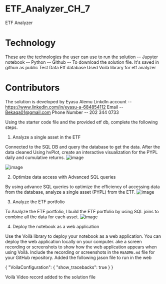 # ETF_Analyzer_CH_7
ETF Analyzer
# Technology 
 These are the technologies the user can use to run the solution -- Jupyter notebook  -- Python -- Github -- To download the solution file. It's saved in githun as public
Test Data 
Etf database
Used Voilà library for etf analyzer
 # Contributors 
 The solution is developed by Eyasu Alemu LinkdIn account -- https://www.linkedin.com/in/eyasu-a-684854112 Email -- Bekaqa01@gmail.com Phone Number -- 202 344 0733


Using the starter code file and the provided etf db, complete the following steps.

1.	Analyze a single asset in the ETF 

Connected to the SQL DB and query the database to get the data. After the data cleaned Using hvPlot, create an interactive visualization for the PYPL daily and    cumulative returns. 
![image](https://user-images.githubusercontent.com/44585226/236712025-fac13dfe-9895-4b37-a243-519aa9798b4a.png)

![image](https://user-images.githubusercontent.com/44585226/236712055-3d801735-1876-4b9e-a8c4-75f1d83abc02.png)

2.	Optimize data access with Advanced SQL queries

By using advance SQL queries to optimize the efficiency of accessing data from the database, analyze a single asset (PYPL) from the ETF. 
![image](https://user-images.githubusercontent.com/44585226/236712077-e83eb7e0-e5be-4441-90a2-40310293ed71.png)

3.	Analyze the ETF portfolio

To Analyze the ETF portfolio, I build the ETF portfolio by using SQL joins to combine all the data for each asset.
![image](https://user-images.githubusercontent.com/44585226/236712175-288f2447-c043-4e13-adf2-27ee3e5caaff.png)

4.	Deploy the notebook as a web application

Use the Voilà library to deploy your notebook as a web application. You can deploy the web application locally on your computer.
ake a screen recording or screenshots to show how the web application appears when using Voilà. Include the recording or screenshots in the `README.md` file for your GitHub repository.
Added the following jason file to run in the web

{
    "VoilaConfiguration": {
      "show_tracebacks": true
    }
  }
  
  Voilà Video record added to the solution file 
  
  
  
